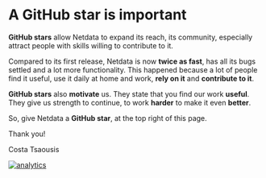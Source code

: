 <!--
title: "A GitHub star is important"
custom_edit_url: https://github.com/netdata/netdata/edit/master/docs/a-github-star-is-important.md
-->

# A GitHub star is important

**GitHub stars** allow Netdata to expand its reach, its community, especially attract people with skills willing to
contribute to it.

Compared to its first release, Netdata is now **twice as fast**, has all its bugs settled and a lot more functionality.
This happened because a lot of people find it useful, use it daily at home and work, **rely on it** and **contribute to
it**.

**GitHub stars** also **motivate** us. They state that you find our work **useful**. They give us strength to continue,
to work **harder** to make it even **better**.

So, give Netdata a **GitHub star**, at the top right of this page.

Thank you!

Costa Tsaousis

[![analytics](https://www.google-analytics.com/collect?v=1&aip=1&t=pageview&_s=1&ds=github&dr=https%3A%2F%2Fgithub.com%2Fnetdata%2Fnetdata&dl=https%3A%2F%2Fmy-netdata.io%2Fgithub%2Fdocs%2Fa-github-star-is-important&_u=MAC~&cid=5792dfd7-8dc4-476b-af31-da2fdb9f93d2&tid=UA-64295674-3)](<>)
